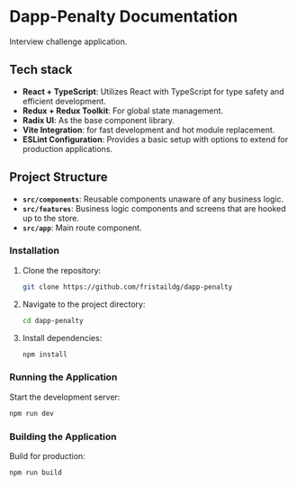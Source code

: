 # Dapp-Penalty Documentation

Interview challenge application. 

## Tech stack

- **React + TypeScript**: Utilizes React with TypeScript for type safety and efficient development.
- **Redux + Redux Toolkit**: For global state management.
- **Radix UI**: As the base component library.
- **Vite Integration**: for fast development and hot module replacement.
- **ESLint Configuration**: Provides a basic setup with options to extend for production applications.

## Project Structure
- **`src/components`**: Reusable components unaware of any business logic.
- **`src/features`**: Business logic components and screens that are hooked up to the store.
- **`src/app`**: Main route component.


### Installation

1. Clone the repository:
   ```bash
   git clone https://github.com/fristaildg/dapp-penalty
   ```
2. Navigate to the project directory:
   ```bash
   cd dapp-penalty
   ```
3. Install dependencies:
   ```bash
   npm install
   ```

### Running the Application

Start the development server:
```bash
npm run dev
```

### Building the Application

Build for production:
```bash
npm run build
```